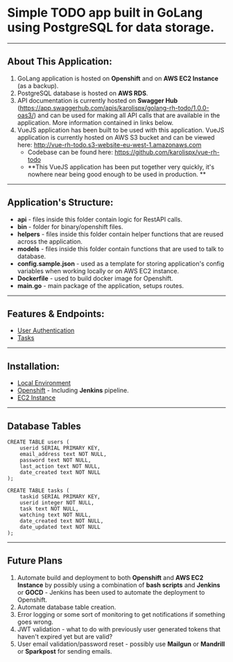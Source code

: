 # Simple TODO app built in GoLang using PostgreSQL for data storage.

---

## About This Application:

1. GoLang application is hosted on **Openshift** and on **AWS EC2 Instance** (as a backup).
2. PostgreSQL database is hosted on **AWS RDS**.
3. API documentation is currently hosted on **Swagger Hub** (https://app.swaggerhub.com/apis/karolispx/golang-rh-todo/1.0.0-oas3/) and can be used for making all API calls that are available in the application. More information contained in links below.
4. VueJS application has been built to be used with this application. VueJS application is currently hosted on AWS S3 bucket and can be viewed here: http://vue-rh-todo.s3-website-eu-west-1.amazonaws.com
    - Codebase can be found here: https://github.com/karolispx/vue-rh-todo
    - **This VueJS application has been put together very quickly, it's nowhere near being good enough to be used in production. **

---

## Application's Structure:

- **api** - files inside this folder contain logic for RestAPI calls.
- **bin** - folder for binary/openshift files.
- **helpers** - files inside this folder contain helper functions that are reused across the application.
- **models** - files inside this folder contain functions that are used to talk to database.
- **config.sample.json** - used as a template for storing application's config variables when working locally or on AWS EC2 instance.
- **Dockerfile** - used to build docker image for Openshift.
- **main.go** - main package of the application, setups routes.

---

## Features & Endpoints:

- [User Authentication](https://github.com/karolispx/golang-rh-todo/wiki/Feature:-User-Authentication)
- [Tasks](https://github.com/karolispx/golang-rh-todo/wiki/Feature:-Tasks)

---

## Installation:

- [Local Environment](https://github.com/karolispx/golang-rh-todo/wiki/Installation:-Local-Environment)
- [Openshift](https://github.com/karolispx/golang-rh-todo/wiki/Installation:-Openshift) - Including **Jenkins** pipeline. 
- [EC2 Instance](https://github.com/karolispx/golang-rh-todo/wiki/Installation:-EC2-Instance)

---

## Database Tables

```
CREATE TABLE users (
    userid SERIAL PRIMARY KEY,
    email_address text NOT NULL,
    password text NOT NULL,
    last_action text NOT NULL,
    date_created text NOT NULL
);

CREATE TABLE tasks (
    taskid SERIAL PRIMARY KEY,
    userid integer NOT NULL,
    task text NOT NULL,
    watching text NOT NULL,
    date_created text NOT NULL,
    date_updated text NOT NULL
);
```

---

## Future Plans

1. Automate build and deployment to both **Openshift** and **AWS EC2 Instance** by possibly using a combination of **bash scripts** and **Jenkins** or **GOCD** - Jenkins has been used to automate the deployment to Openshift.
2. Automate database table creation.
3. Error logging or some sort of monitoring to get notifications if something goes wrong.
4. JWT validation - what to do with previously user generated tokens that haven't expired yet but are valid?
5. User email validation/password reset - possibly use **Mailgun** or **Mandrill** or **Sparkpost** for sending emails.
